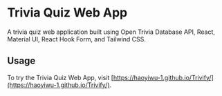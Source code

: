 # Trivia Quiz Web App
A trivia quiz web application built using Open Trivia Database API, React, Material UI, React Hook Form, and Tailwind CSS. 
## Usage
To try the Trivia Quiz Web App, visit [https://haoyiwu-1.github.io/Trivify/](https://haoyiwu-1.github.io/Trivify/).
